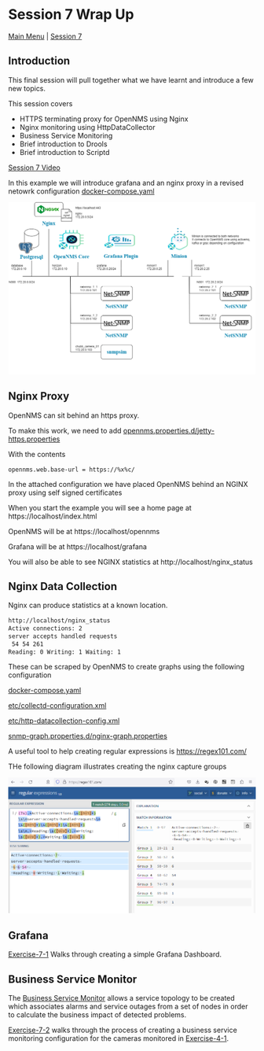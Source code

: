 # Session 7 Wrap Up

[Main Menu](../README.md) | [Session 7](../session7/README.md)

## Introduction

This final session will pull together what we have learnt and introduce a few new topics.

This session covers
* HTTPS terminating proxy for OpenNMS using Nginx
* Nginx  monitoring using HttpDataCollector
* Business Service Monitoring
* Brief introduction to Drools
* Brief introduction to Scriptd

[Session 7 Video](https://youtu.be/-0Io3K9Tzjc)

In this example we will introduce grafana and an nginx proxy in a revised netowrk configuration [docker-compose.yaml](../session7/minimal-minion-activemq/docker-compose.yaml)

![alt text](../session7/images/examplenetwork3.png "Figure examplenetwork3.png")

## Nginx Proxy

OpenNMS can sit behind an https proxy. 

To make this work, we need to add [opennms.properties.d/jetty-https.properties](../session7/minimal-minion-activemq/container-fs/horizon/opt/opennms-overlay/etc/opennms.properties.d/jetty-https.properties)

With the contents
```
opennms.web.base-url = https://%x%c/
```

In the attached configuration we have placed OpenNMS behind an NGINX proxy using self signed certificates

When you start the example you will see a home page at https://localhost/index.html

OpenNMS will be at https://localhost/opennms

Grafana will be at https://localhost/grafana

You will also be able to see NGINX statistics at http://localhost/nginx_status

## Nginx Data Collection

Nginx can produce statistics at a known location.

```
http://localhost/nginx_status
Active connections: 2 
server accepts handled requests
 54 54 261 
Reading: 0 Writing: 1 Waiting: 1 
```

These can be scraped by OpenNMS to create graphs using the following configuration

[docker-compose.yaml](../session7/minimal-minion-activemq/docker-compose.yaml)

[etc/collectd-configuration.xml](../session7/minimal-minion-activemq/container-fs/horizon/opt/opennms-overlay/etc/collectd-configuration.xml)

[etc/http-datacollection-config.xml](../session7/minimal-minion-activemq/container-fs/horizon/opt/opennms-overlay/etc/http-datacollection-config.xml)

[snmp-graph.properties.d/nginx-graph.properties](../session7/minimal-minion-activemq/container-fs/horizon/opt/opennms-overlay/etc/snmp-graph.properties.d/nginx-graph.properties)

A useful tool to help creating regular expressions is https://regex101.com/

THe following diagram illustrates creating the nginx capture groups 

![alt text](../session7/images/TestingNginxRegex.png "Figure TestingNginxRegex.png")

## Grafana

[Exercise-7-1](../session7/Exercise-7-1.md) Walks through creating a simple Grafana Dashboard.

## Business Service Monitor

The [Business Service Monitor]([https://docs.opennms.com/horizon/33/operation/deep-dive/events/event-translator.html](https://docs.opennms.com/horizon/32/operation/deep-dive/bsm/introduction.html)) allows a service topology to be created which associates alarms and service outages from a set of nodes in order to calculate the business impact of detected problems.

[Exercise-7-2](../session7/Exercise-7-2.md) walks through the process of creating a business service monitoring configuration for the cameras monitored in [Exercise-4-1](../session4/Exercise-4-1.md).



